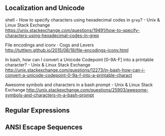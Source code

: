 
Localization and Unicode
-------------------------

shell - How to specify characters using hexadecimal codes in `grep`? - Unix & Linux Stack Exchange 
https://unix.stackexchange.com/questions/19491/how-to-specify-characters-using-hexadecimal-codes-in-grep

File encodings and iconv · Cogs and Levers 
http://tuttlem.github.io/2015/08/18/file-encodings-iconv.html

In bash, how can I convert a Unicode Codepoint [0-9A-F] into a printable character? - Unix & Linux Stack Exchange 
http://unix.stackexchange.com/questions/12273/in-bash-how-can-i-convert-a-unicode-codepoint-0-9a-f-into-a-printable-charact

Awesome symbols and characters in a bash prompt - Unix & Linux Stack Exchange 
http://unix.stackexchange.com/questions/25903/awesome-symbols-and-characters-in-a-bash-prompt

Regular Expressions
-------------------

ANSI Escape Sequences
---------------------
